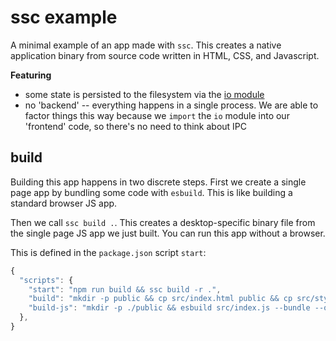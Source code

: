 # ssc example
A minimal example of an app made with `ssc`. This creates a native application binary from source code written in HTML, CSS, and Javascript.

__Featuring__
* some state is persisted to the filesystem via the [io module](https://github.com/socketsupply/io)
* no 'backend' -- everything happens in a single process. We are able to factor things this way because we `import` the `io` module into our 'frontend' code, so there's no need to think about IPC

## build
Building this app happens in two discrete steps. First we create a single page app by bundling some code with `esbuild`. This is like building a standard browser JS app.

Then we call `ssc build .`. This creates a desktop-specific binary file from the single page JS app we just built. You can run this app without a browser.

This is defined in the `package.json` script `start`:
```js
{
  "scripts": {
    "start": "npm run build && ssc build -r .",
    "build": "mkdir -p public && cp src/index.html public && cp src/style.css public && npm run build-js",
    "build-js": "mkdir -p ./public && esbuild src/index.js --bundle --outfile=public/bundle.js"
  },
}
```
